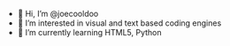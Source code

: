 - 👋 Hi, I’m @joecooldoo
- 👀 I’m interested in visual and text based coding engines
- 🌱 I’m currently learning HTML5, Python

<!---
joecooldoo/joecooldoo is a ✨ special ✨ repository because its `README.md` (this file) appears on your GitHub profile.
You can click the Preview link to take a look at your changes.
--->
